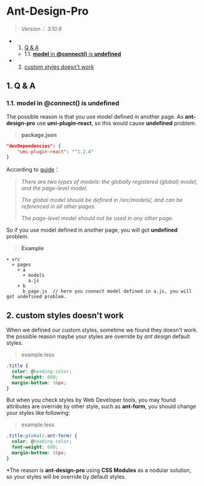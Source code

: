 # Ant-Design-Pro

> *Version： 3.10.8*

* 1. [Q & A](#QA)
	* 1.1. [**model** in **@connect()** is **undefined**](#modelinconnectisundefined)
* 2. [custom styles doesn't work](#customstylesdoesntwork)

    

##  1. <a name='QA'></a>Q & A

###  1.1. <a name='modelinconnectisundefined'></a>**model** in **@connect()** is **undefined** 

The possible reason is that you use model defined in another page. As **ant-design-pro** use **umi-plugin-react**, so this would cause **undefined** problem.

> **package.json**
```json
"devDependencies": {
    "umi-plugin-react": "^1.2.4"
}
```

According to [guide](https://umijs.org/guide/with-dva.html#registering-models)：

> *There are two types of models: the globally registered (global) model, and the page-level model.*
>
> *The global model should be defined in /src/models/, and can be referenced in all other pages.*
>
> *The page-level model should not be used in any other page.*

So if you use model defined in another page, you will got **undefined** problem.

> **Example**

```tree
+ src
  + pages
    + a
      + models
        a.js
    + b
      b_page.js  // here you connect model defined in a.js, you will got undefined problem.
```

##  2. <a name='customstylesdoesntwork'></a>custom styles doesn't work

When we defined our custom styles, sometime we found they doesn't work. the possible reason maybe your styles are override by *ant design* default styles.

> example.less

```css
.title {
  color: @heading-color;
  font-weight: 600;
  margin-bottom: 16px;
}
```

But when you check styles by Web Developer tools, you may found attributes are override by other style, such as **ant-form**, you should change your styles like following:

>example.less

```css
.title:global(.ant-form) {
  color: @heading-color;
  font-weight: 600;
  margin-bottom: 16px;
}
```

*The reason is **ant-design-pro** using **CSS Modules** as a nodular solution, so your styles will be override by default styles.